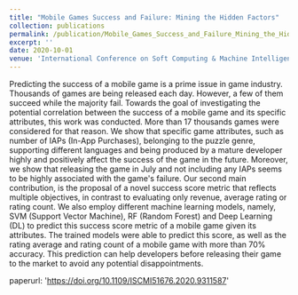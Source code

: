 ```yaml
---
title: "Mobile Games Success and Failure: Mining the Hidden Factors"
collection: publications
permalink: /publication/Mobile_Games_Success_and_Failure_Mining_the_Hidden_Factors_ISCMI_2020
excerpt: ''
date: 2020-10-01
venue: 'International Conference on Soft Computing & Machine Intelligence (ISCMI)'
---
```

Predicting the success of a mobile game is a prime issue in game industry. Thousands of games are being released each day. However, a few of them succeed while the majority fail. Towards the goal of investigating the potential correlation between the success of a mobile game and its specific attributes, this work was conducted. More than 17 thousands games were considered for that reason. We show that specific game attributes, such as number of IAPs (In-App Purchases), belonging to the puzzle genre, supporting different languages and being produced by a mature developer highly and positively affect the success of the game in the future. Moreover, we show that releasing the game in July and not including any IAPs seems to be highly associated with the game's failure. Our second main contribution, is the proposal of a novel success score metric that reflects multiple objectives, in contrast to evaluating only revenue, average rating or rating count. We also employ different machine learning models, namely, SVM (Support Vector Machine), RF (Random Forest) and Deep Learning (DL) to predict this success score metric of a mobile game given its attributes. The trained models were able to predict this score, as well as the rating average and rating count of a mobile game with more than 70% accuracy. This prediction can help developers before releasing their game to the market to avoid any potential disappointments.

paperurl: 'https://doi.org/10.1109/ISCMI51676.2020.9311587'

